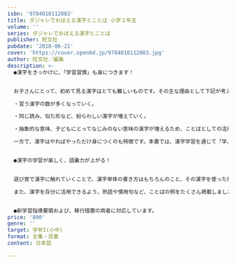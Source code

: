 ```yaml
---
isbn: '9784010112083'
title: ダジャレでおぼえる漢字とことば 小学２年生
volume: ''
series: ダジャレでおぼえる漢字とことば
publisher: 旺文社
pubdate: '2018-06-21'
cover: 'https://cover.openbd.jp/9784010112083.jpg'
author: 旺文社／編集
description: >-
  ●漢字をきっかけに、「学習習慣」も身につきます！


  お子さんにとって、初めて見る漢字はとても難しいものです。その主な理由として下記が考えられます。

  ・習う漢字の数が多くなっていく。

  ・同じ読み、似た形など、紛らわしい漢字が増えていく。

  ・抽象的な意味、子どもにとってなじみのない意味の漢字が増えるため、ことばとしての活用が難しい。

  一方で、漢字はやればやっただけ身につくのも特徴です。本書では、漢字学習を通じて「学ぶ楽しさや意欲」を上げる工夫をちりばめました。


  ●漢字の学習が楽しく、語彙力が上がる！


  遊び覚で漢字に触れていくことで、漢字単体の書き方はもちろんのこと、その漢字を使った例文をダジャレにすることで、楽しく語彙が身につきます。

  また、漢字を存分に活用できるよう、熟語や慣用句など、ことばの例をたくさん掲載しました。書き順は省略せずに１画１画全て掲載するなど、お子さんがひとりでも理解できるような丁寧なつくりになっています。


  ●新学習指導要領および、移行措置の両者に対応しています。
price: '800'
genre: ''
target: 学参I(小中)
format: 全集・双書
content: 日本語

---
```

